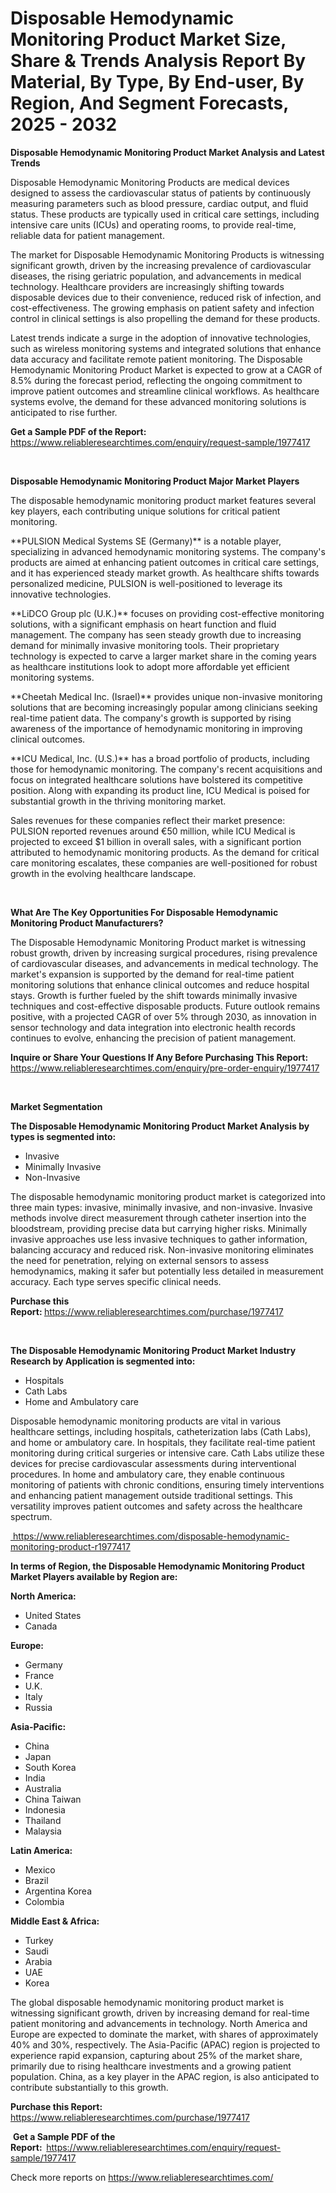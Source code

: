 <p><h1>Disposable Hemodynamic Monitoring Product Market Size, Share & Trends Analysis Report By Material, By Type, By End-user, By Region, And Segment Forecasts, 2025 - 2032</h1></p><p><strong>Disposable Hemodynamic Monitoring Product Market Analysis and Latest Trends</strong></p>
<p><p>Disposable Hemodynamic Monitoring Products are medical devices designed to assess the cardiovascular status of patients by continuously measuring parameters such as blood pressure, cardiac output, and fluid status. These products are typically used in critical care settings, including intensive care units (ICUs) and operating rooms, to provide real-time, reliable data for patient management.</p><p>The market for Disposable Hemodynamic Monitoring Products is witnessing significant growth, driven by the increasing prevalence of cardiovascular diseases, the rising geriatric population, and advancements in medical technology. Healthcare providers are increasingly shifting towards disposable devices due to their convenience, reduced risk of infection, and cost-effectiveness. The growing emphasis on patient safety and infection control in clinical settings is also propelling the demand for these products.</p><p>Latest trends indicate a surge in the adoption of innovative technologies, such as wireless monitoring systems and integrated solutions that enhance data accuracy and facilitate remote patient monitoring. The Disposable Hemodynamic Monitoring Product Market is expected to grow at a CAGR of 8.5% during the forecast period, reflecting the ongoing commitment to improve patient outcomes and streamline clinical workflows. As healthcare systems evolve, the demand for these advanced monitoring solutions is anticipated to rise further.</p></p>
<p><strong>Get a Sample PDF of the Report:&nbsp;</strong> <a href="https://www.reliableresearchtimes.com/enquiry/request-sample/1977417?utm_campaign=2956&utm_medium=2&utm_source=Github&utm_content=ia&utm_term=05032025&utm_id=disposable-hemodynamic-monitoring-product">https://www.reliableresearchtimes.com/enquiry/request-sample/1977417</a></p>
<p>&nbsp;</p>
<p><strong>Disposable Hemodynamic Monitoring Product Major Market Players</strong></p>
<p><p>The disposable hemodynamic monitoring product market features several key players, each contributing unique solutions for critical patient monitoring. </p><p>**PULSION Medical Systems SE (Germany)** is a notable player, specializing in advanced hemodynamic monitoring systems. The company's products are aimed at enhancing patient outcomes in critical care settings, and it has experienced steady market growth. As healthcare shifts towards personalized medicine, PULSION is well-positioned to leverage its innovative technologies.</p><p>**LiDCO Group plc (U.K.)** focuses on providing cost-effective monitoring solutions, with a significant emphasis on heart function and fluid management. The company has seen steady growth due to increasing demand for minimally invasive monitoring tools. Their proprietary technology is expected to carve a larger market share in the coming years as healthcare institutions look to adopt more affordable yet efficient monitoring systems.</p><p>**Cheetah Medical Inc. (Israel)** provides unique non-invasive monitoring solutions that are becoming increasingly popular among clinicians seeking real-time patient data. The company's growth is supported by rising awareness of the importance of hemodynamic monitoring in improving clinical outcomes.</p><p>**ICU Medical, Inc. (U.S.)** has a broad portfolio of products, including those for hemodynamic monitoring. The company's recent acquisitions and focus on integrated healthcare solutions have bolstered its competitive position. Along with expanding its product line, ICU Medical is poised for substantial growth in the thriving monitoring market.</p><p>Sales revenues for these companies reflect their market presence: PULSION reported revenues around €50 million, while ICU Medical is projected to exceed $1 billion in overall sales, with a significant portion attributed to hemodynamic monitoring products. As the demand for critical care monitoring escalates, these companies are well-positioned for robust growth in the evolving healthcare landscape.</p></p>
<p>&nbsp;</p>
<p><strong>What Are The Key Opportunities For Disposable Hemodynamic Monitoring Product Manufacturers?</strong></p>
<p><p>The Disposable Hemodynamic Monitoring Product market is witnessing robust growth, driven by increasing surgical procedures, rising prevalence of cardiovascular diseases, and advancements in medical technology. The market's expansion is supported by the demand for real-time patient monitoring solutions that enhance clinical outcomes and reduce hospital stays. Growth is further fueled by the shift towards minimally invasive techniques and cost-effective disposable products. Future outlook remains positive, with a projected CAGR of over 5% through 2030, as innovation in sensor technology and data integration into electronic health records continues to evolve, enhancing the precision of patient management.</p></p>
<p><strong>Inquire or Share Your Questions If Any Before Purchasing This Report:</strong> <a href="https://www.reliableresearchtimes.com/enquiry/pre-order-enquiry/1977417?utm_campaign=2956&utm_medium=2&utm_source=Github&utm_content=ia&utm_term=05032025&utm_id=disposable-hemodynamic-monitoring-product">https://www.reliableresearchtimes.com/enquiry/pre-order-enquiry/1977417</a></p>
<p>&nbsp;</p>
<p><strong>Market Segmentation</strong></p>
<p><strong>The Disposable Hemodynamic Monitoring Product Market Analysis by types is segmented into:</strong></p>
<p><ul><li>Invasive</li><li>Minimally Invasive</li><li>Non-Invasive</li></ul></p>
<p><p>The disposable hemodynamic monitoring product market is categorized into three main types: invasive, minimally invasive, and non-invasive. Invasive methods involve direct measurement through catheter insertion into the bloodstream, providing precise data but carrying higher risks. Minimally invasive approaches use less invasive techniques to gather information, balancing accuracy and reduced risk. Non-invasive monitoring eliminates the need for penetration, relying on external sensors to assess hemodynamics, making it safer but potentially less detailed in measurement accuracy. Each type serves specific clinical needs.</p></p>
<p><strong>Purchase this Report:&nbsp;</strong><a href="https://www.reliableresearchtimes.com/purchase/1977417?utm_campaign=2956&utm_medium=2&utm_source=Github&utm_content=ia&utm_term=05032025&utm_id=disposable-hemodynamic-monitoring-product">https://www.reliableresearchtimes.com/purchase/1977417</a></p>
<p>&nbsp;</p>
<p><strong>The Disposable Hemodynamic Monitoring Product Market Industry Research by Application is segmented into:</strong></p>
<p><ul><li>Hospitals</li><li>Cath Labs</li><li>Home and Ambulatory care</li></ul></p>
<p><p>Disposable hemodynamic monitoring products are vital in various healthcare settings, including hospitals, catheterization labs (Cath Labs), and home or ambulatory care. In hospitals, they facilitate real-time patient monitoring during critical surgeries or intensive care. Cath Labs utilize these devices for precise cardiovascular assessments during interventional procedures. In home and ambulatory care, they enable continuous monitoring of patients with chronic conditions, ensuring timely interventions and enhancing patient management outside traditional settings. This versatility improves patient outcomes and safety across the healthcare spectrum.</p></p>
<p><a href="https://www.reliableresearchtimes.com/disposable-hemodynamic-monitoring-product-r1977417?utm_campaign=2956&utm_medium=2&utm_source=Github&utm_content=ia&utm_term=05032025&utm_id=disposable-hemodynamic-monitoring-product">&nbsp;https://www.reliableresearchtimes.com/disposable-hemodynamic-monitoring-product-r1977417</a></p>
<p><strong>In terms of Region, the Disposable Hemodynamic Monitoring Product Market Players available by Region are:</strong></p>
<p>
    <p> <strong> North America: </strong>
        <ul>
            <li>United States</li>
            <li>Canada</li>
        </ul>
        </p> 
    <p> <strong> Europe: </strong>
        <ul>
            <li>Germany</li>
            <li>France</li>
            <li>U.K.</li>
            <li>Italy</li>
            <li>Russia</li>
        </ul>
        </p> 
    <p> <strong> Asia-Pacific: </strong>
        <ul>
            <li>China</li>
            <li>Japan</li>
            <li>South Korea</li>
            <li>India</li>
            <li>Australia</li>
            <li>China Taiwan</li>
            <li>Indonesia</li>
            <li>Thailand</li>
            <li>Malaysia</li>
        </ul>
        </p> 
    <p> <strong> Latin America: </strong>
        <ul>
            <li>Mexico</li>
            <li>Brazil</li>
            <li>Argentina Korea</li>
            <li>Colombia</li>
        </ul>
        </p> 
    <p> <strong> Middle East & Africa: </strong>
        <ul>
            <li>Turkey</li>
            <li>Saudi</li>
            <li>Arabia</li>
            <li>UAE</li>
            <li>Korea</li>
        </ul>
    </p>
    </p>
<p><p>The global disposable hemodynamic monitoring product market is witnessing significant growth, driven by increasing demand for real-time patient monitoring and advancements in technology. North America and Europe are expected to dominate the market, with shares of approximately 40% and 30%, respectively. The Asia-Pacific (APAC) region is projected to experience rapid expansion, capturing about 25% of the market share, primarily due to rising healthcare investments and a growing patient population. China, as a key player in the APAC region, is also anticipated to contribute substantially to this growth.</p></p>
<p><strong>Purchase this Report: </strong><a href="https://www.reliableresearchtimes.com/purchase/1977417?utm_campaign=2956&utm_medium=2&utm_source=Github&utm_content=ia&utm_term=05032025&utm_id=disposable-hemodynamic-monitoring-product">https://www.reliableresearchtimes.com/purchase/1977417</a></p>
<p>&nbsp;<strong>Get a Sample PDF of the Report:&nbsp;&nbsp;</strong><a href="https://www.reliableresearchtimes.com/enquiry/request-sample/1977417?utm_campaign=2956&utm_medium=2&utm_source=Github&utm_content=ia&utm_term=05032025&utm_id=disposable-hemodynamic-monitoring-product">https://www.reliableresearchtimes.com/enquiry/request-sample/1977417</a></p>
<p><strong></strong></p>
<p>Check more reports on <a href="https://www.reliableresearchtimes.com/?utm_campaign=2956&utm_medium=2&utm_source=Github&utm_content=ia&utm_term=05032025&utm_id=disposable-hemodynamic-monitoring-product">https://www.reliableresearchtimes.com/</a></p>